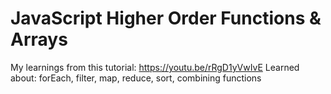 # JavaScript Higher Order Functions & Arrays

My learnings from this tutorial: https://youtu.be/rRgD1yVwIvE
Learned about: forEach, filter, map, reduce, sort, combining functions
